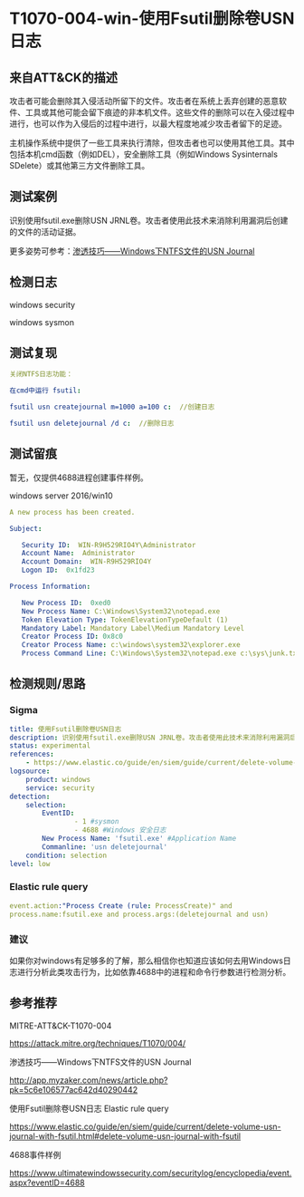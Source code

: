 # T1070-004-win-使用Fsutil删除卷USN日志

## 来自ATT&CK的描述

攻击者可能会删除其入侵活动所留下的文件。攻击者在系统上丢弃创建的恶意软件、工具或其他可能会留下痕迹的非本机文件。这些文件的删除可以在入侵过程中进行，也可以作为入侵后的过程中进行，以最大程度地减少攻击者留下的足迹。

主机操作系统中提供了一些工具来执行清除，但攻击者也可以使用其他工具。其中包括本机cmd函数（例如DEL），安全删除工具（例如Windows Sysinternals SDelete）或其他第三方文件删除工具。

## 测试案例

识别使用fsutil.exe删除USN JRNL卷。攻击者使用此技术来消除利用漏洞后创建的文件的活动证据。

更多姿势可参考：[渗透技巧——Windows下NTFS文件的USN Journal](http://app.myzaker.com/news/article.php?pk=5c6e106577ac642d40290442)

## 检测日志

windows security

windows sysmon

## 测试复现

```yml
关闭NTFS日志功能：

在cmd中运行 fsutil:

fsutil usn createjournal m=1000 a=100 c:  //创建日志

fsutil usn deletejournal /d c:  //删除日志
```

## 测试留痕

暂无，仅提供4688进程创建事件样例。

windows server 2016/win10

```yml
A new process has been created.

Subject:

   Security ID:  WIN-R9H529RIO4Y\Administrator
   Account Name:  Administrator
   Account Domain:  WIN-R9H529RIO4Y
   Logon ID:  0x1fd23

Process Information:

   New Process ID:  0xed0
   New Process Name: C:\Windows\System32\notepad.exe
   Token Elevation Type: TokenElevationTypeDefault (1)
   Mandatory Label: Mandatory Label\Medium Mandatory Level
   Creator Process ID: 0x8c0
   Creator Process Name: c:\windows\system32\explorer.exe
   Process Command Line: C:\Windows\System32\notepad.exe c:\sys\junk.txt
```

## 检测规则/思路

### Sigma

```yml
title: 使用Fsutil删除卷USN日志
description: 识别使用fsutil.exe删除USN JRNL卷。攻击者使用此技术来消除利用漏洞后创建的文件的活动证据。
status: experimental
references:
    - https://www.elastic.co/guide/en/siem/guide/current/delete-volume-usn-journal-with-fsutil.html#delete-volume-usn-journal-with-fsutil
logsource:
​    product: windows
​    service: security
detection:
​    selection:
​        EventID:
​                - 1 #sysmon
​                - 4688 #Windows 安全日志
        New Process Name: 'fsutil.exe' #Application Name
		Commanline: 'usn deletejournal'
​    condition: selection
level: low
```

### Elastic rule query

```yml
event.action:"Process Create (rule: ProcessCreate)" and
process.name:fsutil.exe and process.args:(deletejournal and usn)
```

### 建议

如果你对windows有足够多的了解，那么相信你也知道应该如何去用Windows日志进行分析此类攻击行为，比如依靠4688中的进程和命令行参数进行检测分析。

## 参考推荐

MITRE-ATT&CK-T1070-004

<https://attack.mitre.org/techniques/T1070/004/>

渗透技巧——Windows下NTFS文件的USN Journal

<http://app.myzaker.com/news/article.php?pk=5c6e106577ac642d40290442>

使用Fsutil删除卷USN日志 Elastic rule query

<https://www.elastic.co/guide/en/siem/guide/current/delete-volume-usn-journal-with-fsutil.html#delete-volume-usn-journal-with-fsutil>

4688事件样例

<https://www.ultimatewindowssecurity.com/securitylog/encyclopedia/event.aspx?eventID=4688>